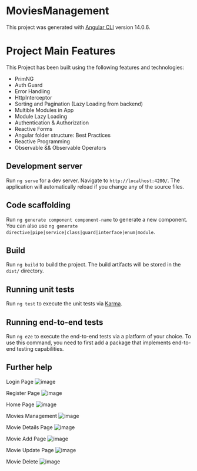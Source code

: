 # MoviesManagement

This project was generated with [Angular CLI](https://github.com/angular/angular-cli) version 14.0.6.

# Project Main Features

This Project has been built using the following features and technologies:
  - PrimNG
  - Auth Guard
  - Error Handling
  - HttpInterceptor
  - Sorting and Pagination (Lazy Loading from backend)
  - Multible Modules in App 
  - Module Lazy Loading
  - Authentication & Authorization
  - Reactive Forms
  - Angular folder structure: Best Practices
  - Reactive Programming
  - Observable && Observable Operators

## Development server

Run `ng serve` for a dev server. Navigate to `http://localhost:4200/`. The application will automatically reload if you change any of the source files.

## Code scaffolding

Run `ng generate component component-name` to generate a new component. You can also use `ng generate directive|pipe|service|class|guard|interface|enum|module`.

## Build

Run `ng build` to build the project. The build artifacts will be stored in the `dist/` directory.

## Running unit tests

Run `ng test` to execute the unit tests via [Karma](https://karma-runner.github.io).

## Running end-to-end tests

Run `ng e2e` to execute the end-to-end tests via a platform of your choice. To use this command, you need to first add a package that implements end-to-end testing capabilities.

## Further help

Login Page
![image](https://user-images.githubusercontent.com/86228931/182006264-4fcbc7f3-00bc-44bb-bb76-f0fb27473c54.png)

Register Page
![image](https://user-images.githubusercontent.com/86228931/182006288-809e3e50-bf1a-4ba2-a958-dafafc938510.png)

Home Page
![image](https://user-images.githubusercontent.com/86228931/182006313-e769206f-9be6-487d-a99b-b468645740e4.png)

Movies Management
![image](https://user-images.githubusercontent.com/86228931/182006335-83c132e1-1cec-4b82-a35b-df1f7f70caf7.png)

Movie Details Page
![image](https://user-images.githubusercontent.com/86228931/182006370-4f2c7c14-c55b-4d84-af50-65bf112622f0.png)

Movie Add Page
![image](https://user-images.githubusercontent.com/86228931/182006396-5a4088fc-d50a-4d4b-b023-fd8da0931959.png)

Movie Update Page
![image](https://user-images.githubusercontent.com/86228931/182006428-db99ab68-a4c9-4c6e-9e1f-ab5233643192.png)

Movie Delete
![image](https://user-images.githubusercontent.com/86228931/182006449-37091820-eb8a-48d2-a161-476946497f86.png)

